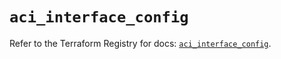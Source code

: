 # `aci_interface_config`

Refer to the Terraform Registry for docs: [`aci_interface_config`](https://registry.terraform.io/providers/ciscodevnet/aci/2.17.0/docs/resources/interface_config).
